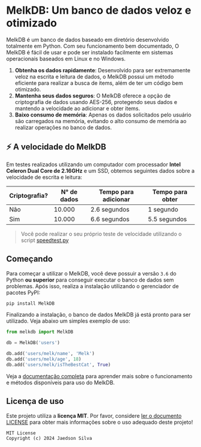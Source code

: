 # **MelkDB**: Um banco de dados veloz e otimizado

MelkDB é um banco de dados baseado em diretório desenvolvido totalmente em Python. Com seu funcionamento bem documentado, O MelkDB é fácil de usar e pode ser instalado facilmente em sistemas operacionais baseados em Linux e no Windows.

1. **Obtenha os dados rapidamente**: Desenvolvido para ser extremamente veloz na escrita e leitura de dados, o MelkDB possui um método eficiente para realizar a busca de items, além de ter um código bem otimizado.
2. **Mantenha seus dados seguros**: O MelkDB oferece a opção de criptografia de dados usando AES-256, protegendo seus dados e mantendo a velocidade ao adicionar e obter items.
3. **Baixo consumo de memória**: Apenas os dados solicitados pelo usuário são carregados na memória, evitando o alto consumo de memória ao realizar operações no banco de dados. 

## ⚡ A velocidade do MelkDB

Em testes realizados utilizando um computador com processador **Intel Celeron Dual Core de 2.16GHz** e um SSD, obtemos seguintes dados sobre a velocidade de escrita e leitura:

| Criptografia?| N° de dados   | Tempo para adicionar | Tempo para obter |
| ------------ | ------------- | -------------------- | ---------------- |
| Não          | 10.000        | 2.6 segundos         | 1 segundo        |
| Sim          | 10.000        | 6.6 segundos         | 5.5 segundos     |

> Você pode realizar o seu próprio teste de velocidade utilizando o script [speedtest.py](https://github.com/jaedsonpys/melkdb/blob/master/speedtest.py)

## Começando

Para começar a utilizar o MelkDB, você deve possuir a versão `3.6` do Python **ou superior** para conseguir executar o banco de dados sem problemas. Após isso, realiza a instalação utilizando o gerenciador de pacotes PyPI:

```bash
pip install MelkDB
```

Finalizando a instalação, o banco de dados MelkDB já está pronto para ser utilizado. Veja abaixo um simples exemplo de uso:

```python
from melkdb import MelkDB

db = MelkDB('users')

db.add('users/melk/name', 'Melk')
db.add('users/melk/age', 18)
db.add('users/melk/isTheBestCat', True)
```

Veja a [documentação completa](https://github.com/jaedsonpys/melkdb/tree/master/docs) para aprender mais sobre o funcionamento e métodos disponíveis para uso do MelkDB.

## Licença de uso

Este projeto utiliza a **licença MIT**. Por favor, considere [ler o documento LICENSE](https://github.com/jaedsonpys/melkdb/blob/master/LICENSE) para obter mais informações sobre o uso adequado deste projeto!

```
MIT License
Copyright (c) 2024 Jaedson Silva
```